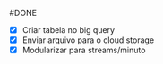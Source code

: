 #DONE
- [x] Criar tabela no big query
- [x] Enviar arquivo para o cloud storage
- [x] Modularizar para streams/minuto 
